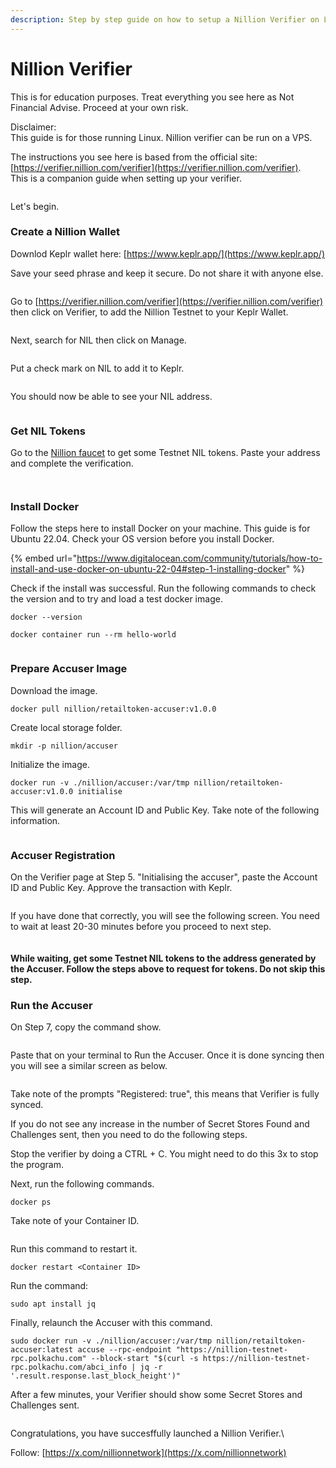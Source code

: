 ```yaml
---
description: Step by step guide on how to setup a Nillion Verifier on Linux
---
```


# Nillion Verifier

This is for education purposes. Treat everything you see here as Not Financial Advise. Proceed at your own risk.

Disclaimer:\
This guide is for those running Linux. Nillion verifier can be run on a VPS.

The instructions you see here is based from the official site: [https://verifier.nillion.com/verifier](https://verifier.nillion.com/verifier). \
This is a companion guide when setting up your verifier.

<figure><img src="../.gitbook/assets/image (9).png" alt=""><figcaption></figcaption></figure>

Let's begin.

### Create a Nillion Wallet

Downlod Keplr wallet here: [https://www.keplr.app/](https://www.keplr.app/)

Save your seed phrase and keep it secure. Do not share it with anyone else.

<figure><img src="../.gitbook/assets/image (1) (1) (1).png" alt=""><figcaption></figcaption></figure>

Go to [https://verifier.nillion.com/verifier](https://verifier.nillion.com/verifier) then click on Verifier, to add the Nillion Testnet to your Keplr Wallet.

<figure><img src="../.gitbook/assets/image (2) (1).png" alt=""><figcaption></figcaption></figure>

Next, search for NIL then click on Manage.

<figure><img src="../.gitbook/assets/image (3) (1).png" alt=""><figcaption></figcaption></figure>

Put a check mark on NIL to add it to Keplr.

<figure><img src="../.gitbook/assets/image (4) (1).png" alt=""><figcaption></figcaption></figure>

You should now be able to see your NIL address.

<figure><img src="../.gitbook/assets/image (5) (1).png" alt=""><figcaption></figcaption></figure>

### Get NIL Tokens

Go to the [Nillion faucet](https://faucet.testnet.nillion.com/) to get some Testnet NIL tokens. Paste your address and complete the verification.

<figure><img src="../.gitbook/assets/image (6) (1).png" alt=""><figcaption></figcaption></figure>

<figure><img src="../.gitbook/assets/image (7) (1).png" alt=""><figcaption></figcaption></figure>

### Install Docker

Follow the steps here to install Docker on your machine. This guide is for Ubuntu 22.04. Check your OS version before you install Docker.

{% embed url="https://www.digitalocean.com/community/tutorials/how-to-install-and-use-docker-on-ubuntu-22-04#step-1-installing-docker" %}

Check if the install was successful. Run the following commands to check the version and to try and load a test docker image.

```
docker --version
```

```
docker container run --rm hello-world
```

<figure><img src="../.gitbook/assets/image (10).png" alt=""><figcaption></figcaption></figure>

### Prepare Accuser Image

Download the image.

```
docker pull nillion/retailtoken-accuser:v1.0.0
```

Create local storage folder.

```
mkdir -p nillion/accuser
```

Initialize the image.

```
docker run -v ./nillion/accuser:/var/tmp nillion/retailtoken-accuser:v1.0.0 initialise
```

This will generate an Account ID and Public Key. Take note of the following information.

<figure><img src="../.gitbook/assets/image (11).png" alt=""><figcaption></figcaption></figure>

### Accuser Registration

On the Verifier page at Step 5. "Initialising the accuser", paste the Account ID and Public Key. Approve the transaction with Keplr.

<figure><img src="../.gitbook/assets/image (12).png" alt=""><figcaption></figcaption></figure>

If you have done that correctly, you will see the following screen. You need to wait at least 20-30 minutes before you proceed to next step.

<figure><img src="../.gitbook/assets/Screenshot 2024-09-02 at 8.52.59 PM.png" alt=""><figcaption></figcaption></figure>

#### While waiting, get some Testnet NIL tokens to the address generated by the Accuser. Follow the steps above to request for tokens. Do not skip this step.

### Run the Accuser

On Step 7, copy the command show.

<figure><img src="../.gitbook/assets/image (13).png" alt=""><figcaption></figcaption></figure>

Paste that on your terminal to Run the Accuser. Once it is done syncing then you will see a similar screen as below.

<figure><img src="../.gitbook/assets/Screenshot 2024-09-02 at 9.54.38 PM.png" alt=""><figcaption></figcaption></figure>

Take note of the prompts "Registered: true", this means that Verifier is fully synced.

If you do not see any increase in the number of Secret Stores Found and Challenges sent, then you need to do the following steps.

Stop the verifier by doing a CTRL + C. You might need to do this 3x to stop the program.

Next, run the following commands.

```
docker ps
```

Take note of your Container ID.

<figure><img src="../.gitbook/assets/image (14).png" alt=""><figcaption></figcaption></figure>

Run this command to restart it.

```
docker restart <Container ID>
```

Run the command:

```
sudo apt install jq
```

Finally, relaunch the Accuser with this command.

```
sudo docker run -v ./nillion/accuser:/var/tmp nillion/retailtoken-accuser:latest accuse --rpc-endpoint "https://nillion-testnet-rpc.polkachu.com" --block-start "$(curl -s https://nillion-testnet-rpc.polkachu.com/abci_info | jq -r '.result.response.last_block_height')"
```

After a few minutes, your Verifier should show some Secret Stores and Challenges sent.

<figure><img src="../.gitbook/assets/image (15).png" alt=""><figcaption></figcaption></figure>

Congratulations, you have succesffully launched a Nillion Verifier.\


Follow: [https://x.com/nillionnetwork](https://x.com/nillionnetwork)
